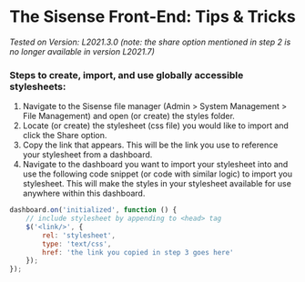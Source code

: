 # The Sisense Front-End: Tips & Tricks

<em>Tested on Version: L2021.3.0 (note: the share option mentioned in step 2 is no longer available in version L2021.7)</em>

### Steps to create, import, and use globally accessible stylesheets:

1. Navigate to the Sisense file manager (Admin > System Management > File Management) and open (or create) the styles folder.
2. Locate (or create) the stylesheet (css file) you would like to import and click the Share option.
3. Copy the link that appears. This will be the link you use to reference your stylesheet from a dashboard.
4. Navigate to the dashboard you want to import your stylesheet into and use the following code snippet (or code with similar logic) to import you stylesheet. This will make the styles in your stylesheet available for use anywhere within this dashboard.

```js
dashboard.on('initialized', function () {
    // include stylesheet by appending to <head> tag
    $('<link/>', {
        rel: 'stylesheet',
        type: 'text/css',
        href: 'the link you copied in step 3 goes here'
    });
});
```
